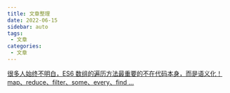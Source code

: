 ```yaml
---
title: 文章整理
date: 2022-06-15
sidebar: auto
tags: 
 - 文章
categories:
 - 文章
---
```


[很多人始终不明白，ES6 数组的遍历方法最重要的不在代码本身，而是语义化！map、reduce、filter、some、every、find ...](https://juejin.cn/post/7338397590008283175)

